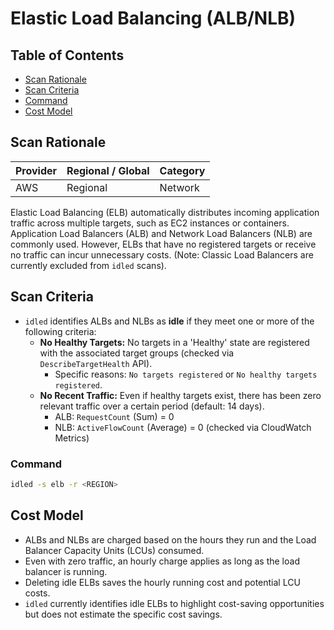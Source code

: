 # Elastic Load Balancing (ALB/NLB)

## Table of Contents

- [Scan Rationale](#scan-rationale)
- [Scan Criteria](#scan-criteria)
- [Command](#command)
- [Cost Model](#cost-model)

## Scan Rationale

| Provider | Regional / Global | Category |
|----------|-------------------|----------|
| AWS      | Regional          | Network  |

Elastic Load Balancing (ELB) automatically distributes incoming application traffic across multiple targets, such as EC2 instances or containers. Application Load Balancers (ALB) and Network Load Balancers (NLB) are commonly used. However, ELBs that have no registered targets or receive no traffic can incur unnecessary costs. (Note: Classic Load Balancers are currently excluded from `idled` scans).

## Scan Criteria

- `idled` identifies ALBs and NLBs as **idle** if they meet one or more of the following criteria:
    - **No Healthy Targets:** No targets in a 'Healthy' state are registered with the associated target groups (checked via `DescribeTargetHealth` API).
        - Specific reasons: `No targets registered` or `No healthy targets registered`.
    - **No Recent Traffic:** Even if healthy targets exist, there has been zero relevant traffic over a certain period (default: 14 days).
        - ALB: `RequestCount` (Sum) = 0
        - NLB: `ActiveFlowCount` (Average) = 0 (checked via CloudWatch Metrics)

### Command

```bash
idled -s elb -r <REGION>
```

## Cost Model

- ALBs and NLBs are charged based on the hours they run and the Load Balancer Capacity Units (LCUs) consumed.
- Even with zero traffic, an hourly charge applies as long as the load balancer is running.
- Deleting idle ELBs saves the hourly running cost and potential LCU costs.
- `idled` currently identifies idle ELBs to highlight cost-saving opportunities but does not estimate the specific cost savings.